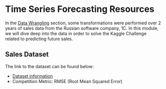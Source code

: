 # Time Series Forecasting Resources

In the [Data Wrangling](https://github.com/sarthakbatragatech/100-Days-of-ML/tree/master/Data-Wrangling) section, some transformations were performed over 2 years of sales data from the Russian software company, 1C. In this module, we will dive deep into the data in order to solve the Kaggle Challenge related to predicting future sales.

## Sales Dataset

The link to the dataset can be found below:

* [Dataset information](https://www.kaggle.com/c/competitive-data-science-predict-future-sales/data)
* Competition Metric: RMSE (Root Mean Squared Error)